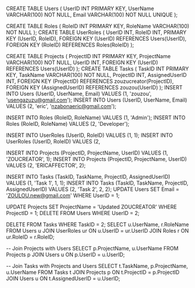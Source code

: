 CREATE TABLE Users (
    UserID INT PRIMARY KEY,
    UserName VARCHAR(100) NOT NULL,
    Email VARCHAR(100) NOT NULL UNIQUE
);

CREATE TABLE Roles (
    RoleID INT PRIMARY KEY,
    RoleName VARCHAR(100) NOT NULL
);
CREATE TABLE UserRoles (
    UserID INT,
    RoleID INT,
    PRIMARY KEY (UserID, RoleID),
    FOREIGN KEY (UserID) REFERENCES Users(UserID),
    FOREIGN KEY (RoleID) REFERENCES Roles(RoleID)
);

CREATE TABLE Projects (
    ProjectID INT PRIMARY KEY,
    ProjectName VARCHAR(100) NOT NULL,
    UserID INT,
    FOREIGN KEY (UserID) REFERENCES Users(UserID)
);
CREATE TABLE Tasks (
    TaskID INT PRIMARY KEY,
    TaskName VARCHAR(100) NOT NULL,
    ProjectID INT,
    AssignedUserID INT,
    FOREIGN KEY (ProjectID) REFERENCES zouzucreator(ProjectID),
    FOREIGN KEY (AssignedUserID) REFERENCES zouzou(UserID)
);
INSERT INTO Users (UserID, UserName, Email) VALUES (1, 'zouzou', 'usengazuzu@gmail.com');
INSERT INTO Users (UserID, UserName, Email) VALUES (2, 'eric', 'nzabonaeric@gmail.com');

INSERT INTO Roles (RoleID, RoleName) VALUES (1, 'Admin');
INSERT INTO Roles (RoleID, RoleName) VALUES (2, 'Developer');

INSERT INTO UserRoles (UserID, RoleID) VALUES (1, 1);
INSERT INTO UserRoles (UserID, RoleID) VALUES (2, 

INSERT INTO Projects (ProjectID, ProjectName, UserID) VALUES (1, 'ZOUCREATOR', 1);
INSERT INTO Projects (ProjectID, ProjectName, UserID) VALUES (2, 'ERICAFFECTOR', 2);

INSERT INTO Tasks (TaskID, TaskName, ProjectID, AssignedUserID) VALUES (1, 'Task 1', 1, 1);
INSERT INTO Tasks (TaskID, TaskName, ProjectID, AssignedUserID) VALUES (2, 'Task 2', 2, 2);
UPDATE Users SET Email = 'ZOULOU.new@gmail.com' WHERE UserID = 1;

UPDATE Projects SET ProjectName = 'Updated ZOUCREATOR' WHERE ProjectID = 1;
DELETE FROM Users WHERE UserID = 2;

DELETE FROM Tasks WHERE TaskID = 2;
SELECT u.UserName, r.RoleName
FROM Users u
JOIN UserRoles ur ON u.UserID = ur.UserID
JOIN Roles r ON ur.RoleID = r.RoleID;

-- Join Projects with Users
SELECT p.ProjectName, u.UserName
FROM Projects p
JOIN Users u ON p.UserID = u.UserID;

-- Join Tasks with Projects and Users
SELECT t.TaskName, p.ProjectName, u.UserName
FROM Tasks t
JOIN Projects p ON t.ProjectID = p.ProjectID
JOIN Users u ON t.AssignedUserID = u.UserID;
